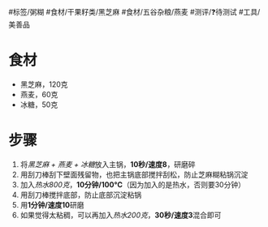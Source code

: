 #标签/粥糊 
#食材/干果籽类/黑芝麻 #食材/五谷杂粮/燕麦
#测评/❓待测试 
#工具/美善品 

# 食材
- 黑芝麻，120克
- 燕麦，60克
- 冰糖，50克

# 步骤
1. 将*黑芝麻 + 燕麦 + 冰糖*放入主锅，**10秒/速度8**，研磨碎
2. 用刮刀棒刮下壁面残留物，也把主锅底部搅拌刮松，防止芝麻糊粘锅沉淀
3. 加入*热水800克*，**10分钟/100°C**（因为加入的是热水，否则要30分钟）
4. 用刮刀棒搅拌底部，防止底部沉淀粘锅
5. 用**1分钟/速度10**研磨
6. 如果觉得太粘稠，可以再加入*热水200克*，**30秒/速度3**混合即可
